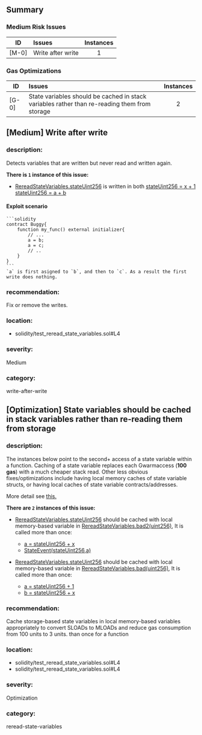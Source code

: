 ## Summary 

### Medium Risk Issues

|ID|Issues|Instances|
|---|:---|:---:|
| [M-0] | Write after write | 1 |


### Gas Optimizations

|ID|Issues|Instances|
|---|:---|:---:|
| [G-0] | State variables should be cached in stack variables rather than re-reading them from storage | 2 |



## [Medium] Write after write

### description:
Detects variables that are written but never read and written again.

**There is `1` instance of this issue:**

- [RereadStateVariables.stateUint256](solidity/test_reread_state_variables.sol#L4) is written in both
	[stateUint256 = x + 1](solidity/test_reread_state_variables.sol#L21)
	[stateUint256 = a + b](solidity/test_reread_state_variables.sol#L23)

#### Exploit scenario

    ```solidity
    contract Buggy{
        function my_func() external initializer{
            // ...
            a = b;
            a = c;
            // ..
        }
    }
    ```
    `a` is first asigned to `b`, and then to `c`. As a result the first write does nothing.

### recommendation:
Fix or remove the writes.

### location:
- solidity/test_reread_state_variables.sol#L4

### severity:
Medium

### category:
write-after-write

## [Optimization] State variables should be cached in stack variables rather than re-reading them from storage

### description:

The instances below point to the second+ access of a state variable within a function. Caching of a state variable replaces each Gwarmaccess (**100 gas**) with a much cheaper stack read. Other less obvious fixes/optimizations include having local memory caches of state variable structs, or having local caches of state variable contracts/addresses.

More detail see [this.](https://gist.github.com/0xxfu/af8f63ccbf36af9d067ed6eff9ff7129)


**There are `2` instances of this issue:**

- [RereadStateVariables.stateUint256](solidity/test_reread_state_variables.sol#L4) should be cached with local memory-based variable in [RereadStateVariables.bad2(uint256)](solidity/test_reread_state_variables.sol#L14-L17), It is called more than once:
	- [a = stateUint256 + x](solidity/test_reread_state_variables.sol#L15)
	- [StateEvent(stateUint256,a)](solidity/test_reread_state_variables.sol#L16)

- [RereadStateVariables.stateUint256](solidity/test_reread_state_variables.sol#L4) should be cached with local memory-based variable in [RereadStateVariables.bad(uint256)](solidity/test_reread_state_variables.sol#L8-L12), It is called more than once:
	- [a = stateUint256 + 1](solidity/test_reread_state_variables.sol#L9)
	- [b = stateUint256 + x](solidity/test_reread_state_variables.sol#L10)


### recommendation:

Cache storage-based state variables in local memory-based variables appropriately to convert SLOADs to MLOADs and reduce gas consumption from 100 units to 3 units. than once for a function


### location:
- solidity/test_reread_state_variables.sol#L4
- solidity/test_reread_state_variables.sol#L4

### severity:
Optimization

### category:
reread-state-variables
